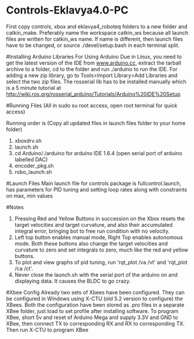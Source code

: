 # Controls-Eklavya4.0-PC
First copy controls, xbox and eklavya4_roboteq folders to a new folder and catkin_make. Preferably name the workspace catkin_ws because all launch files are written for catkin_ws name. If name is different, then launch files have to be changed, or source ./devel/setup.bash in each terminal split. 

#Installing Arduino Libraries
For Using Arduino Due in Linux, you need to get the latest version of the IDE from www.arduino.cc, extract the tarball archive to a folder, cd to the folder and run ./arduino to run the IDE. For adding a new zip library, go to Tools>Import Library>Add Libraries and select the two zip files. The rosserial lib has to be installed manually which is a 5 minute tutorial at http://wiki.ros.org/rosserial_arduino/Tutorials/Arduino%20IDE%20Setup

#Running Files 
(All in sudo su root access, open root terminal for quick access)

Running order is (Copy all updated files in launch files folder to your home folder)
1. xboxdrv.sh 
2. launch.sh 
3. cd Arduino/./arduino for arduino IDE 1.6.4 (open serial port of arduino labelled DAC)
4. encoder_pkg.sh 
5. robo_launch.sh

#Launch Files
Main launch file for controls package is fullcontrol.launch, has parameters for PID tuning and setting loop rates along with constraints on max, min values

#Notes
1. Pressing Red and Yellow Buttons in succession on the Xbox resets the target velocities and target curvature, and also their accumulated integral error, bringing bot to free run condition with no velocity.
2. Left top button enables manual mode, Right Top enables autonomous mode. Both these buttons also change the target velocities and curvature to zero and set integrals to zero, much like the red and yellow buttons.
3. To plot and view graphs of pid tuning, run 'rqt_plot /va /vt' and 'rqt_plot /ca /ct'.
4. Never close the launch.sh with the serial port of the arduino on and displaying data. It causes the BLDC to go crazy.

#Xbee Config
Already two sets of Xbees have been configured. They can be configured in Windows using X-CTU (old 5.2 version to configure) the XBees. Both the configuration have been stored as .pro files in a separate XBee folder, just load  to set profile after installing software.
To program XBee, short 5v and reset of Arduino Mega and supply 3.3V and GND to XBee, then connect TX to corresponding RX and RX to corresponding TX. Then run X-CTU to program XBee

